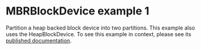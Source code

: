 # MBRBlockDevice example 1

Partition a heap backed block device into two partitions. This example also uses the HeapBlockDevice. To see this example in context, please see its [published documentation](https://os.mbed.com/docs/mbed-os/latest/apis/mbrblockdevice.html).
